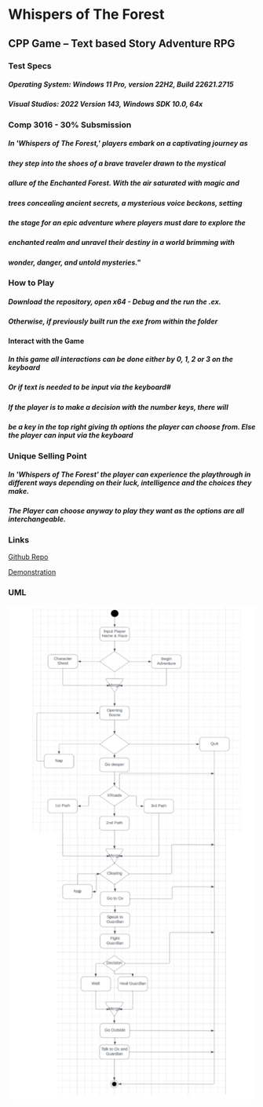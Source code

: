 # **Whispers of The Forest**

## **CPP Game – Text based Story Adventure RPG**

### **Test Specs**

##### Operating System: Windows 11 Pro, version 22H2, Build 22621.2715

##### Visual Studios: 2022 Version 143, Windows SDK 10.0, 64x

### **Comp 3016 - 30% Subsmission**

##### In 'Whispers of The Forest,' players embark on a captivating journey as 
##### they step into the shoes of a brave traveler drawn to the mystical  
##### allure of the Enchanted Forest. With the air saturated with magic and
##### trees concealing ancient secrets, a mysterious voice beckons, setting
##### the stage for an epic adventure where players must dare to explore the
##### enchanted realm and unravel their destiny in a world brimming with
##### wonder, danger, and untold mysteries."

### **How to Play**

##### Download the repository, open x64 - Debug and the run the .ex. 
##### Otherwise, if previously built run the exe from within the folder

#### **Interact with the Game**

##### In this game all interactions can be done either by 0, 1, 2 or 3 on the keyboard
##### Or if text is needed to be input via the keyboard#

##### If the player is to make a decision with the number keys, there will 
##### be a key in the top right giving th options the player can choose from. Else the player can input via the keyboard 


### **Unique Selling Point**

##### In 'Whispers of The Forest' the player can experience the playthrough in different ways depending on their luck, intelligence and the choices they make.
##### The Player can choose anyway to play they want as the options are all interchangeable.

### Links

[Github Repo](https://github.com/WillSplaine/3016-CW1)

[Demonstration](https://youtu.be/Y1FZc3RjhWc)

### UML 

![Screenshot](UMLFIN.png)

